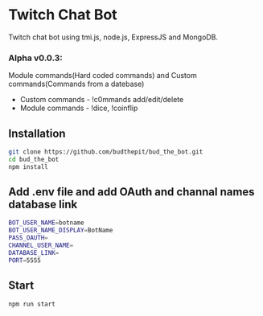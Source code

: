 # Twitch Chat Bot
Twitch chat bot using tmi.js, node.js, ExpressJS and MongoDB.
### Alpha v0.0.3:
Module commands(Hard coded commands) and Custom commands(Commands from a datebase)
* Custom commands - !c0mmands add/edit/delete 
* Module commands - !dice, !coinflip 
##  Installation
```bash
git clone https://github.com/budthepit/bud_the_bot.git
cd bud_the_bot
npm install
```
## Add .env file and add OAuth and channal names database link
```bash 
BOT_USER_NAME=botname
BOT_USER_NAME_DISPLAY=BotName
PASS_OAUTH=
CHANNEL_USER_NAME=
DATABASE_LINK=
PORT=5555

```
## Start 
```bash 
npm run start 
```